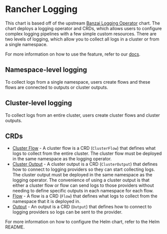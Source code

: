 # Rancher Logging

This chart is based off of the upstream [Banzai Logging Operator](https://banzaicloud.com/docs/one-eye/logging-operator/) chart. The chart deploys a logging operator and CRDs, which allows users to configure complex logging pipelines with a few simple custom resources. There are two levels of logging, which allow you to collect all logs in a cluster or from a single namespace.

For more information on how to use the feature, refer to our [docs](https://rancher.com/docs/rancher/v2.x/en/logging/v2.5/).

## Namespace-level logging

To collect logs from a single namespace, users create flows and these flows are connected to outputs or cluster outputs.

## Cluster-level logging

To collect logs from an entire cluster, users create cluster flows and cluster outputs.

## CRDs
- [Cluster Flow](https://banzaicloud.com/docs/one-eye/logging-operator/crds/v1beta1/clusterflow_types/) - A cluster flow is a CRD (`ClusterFlow`) that defines what logs to collect from the entire cluster. The cluster flow must be deployed in the same namespace as the logging operator.
- [Cluster Output](https://banzaicloud.com/docs/one-eye/logging-operator/crds/v1beta1/clusteroutput_types/) - A cluster output is a CRD (`ClusterOutput`) that defines how to connect to logging providers so they can start collecting logs. The cluster output must be deployed in the same namespace as the logging operator. The convenience of using a cluster output is that either a cluster flow or flow can send logs to those providers without needing to define specific outputs in each namespace for each flow.
- [Flow](https://banzaicloud.com/docs/one-eye/logging-operator/crds/v1beta1/flow_types/) - A flow is a CRD (`Flow`) that defines what logs to collect from the namespace that it is deployed in.
- [Output](https://banzaicloud.com/docs/one-eye/logging-operator/crds/v1beta1/output_types/) - An output is a CRD (`Output`) that defines how to connect to logging providers so logs can be sent to the provider.

For more information on how to configure the Helm chart, refer to the Helm README.
